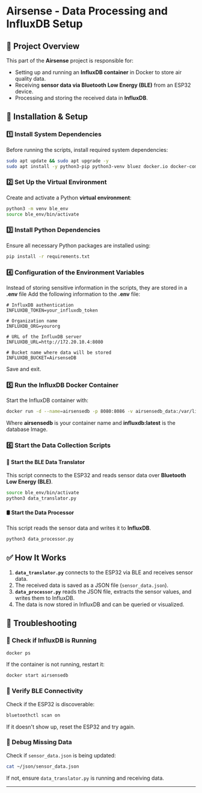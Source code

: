 # Airsense - Data Processing and InfluxDB Setup

## 📌 Project Overview
This part of the **Airsense** project is responsible for:
- Setting up and running an **InfluxDB container** in Docker to store air quality data.
- Receiving **sensor data via Bluetooth Low Energy (BLE)** from an ESP32 device.
- Processing and storing the received data in **InfluxDB**.

## 🚀 Installation & Setup

### 1️⃣ Install System Dependencies
Before running the scripts, install required system dependencies:
```bash
sudo apt update && sudo apt upgrade -y
sudo apt install -y python3-pip python3-venv bluez docker.io docker-compose
```

### 2️⃣ Set Up the Virtual Environment
Create and activate a Python **virtual environment**:
```bash
python3 -m venv ble_env
source ble_env/bin/activate
```

### 3️⃣ Install Python Dependencies
Ensure all necessary Python packages are installed using:
```bash
pip install -r requirements.txt
```


### 4️⃣ Configuration of the Environment Variables
Instead of storing sensitive information in the scripts, they are stored in a **.env** file
Add the following information to the **.env** file:
```
# InfluxDB authentication
INFLUXDB_TOKEN=your_influxdb_token

# Organization name
INFLUXDB_ORG=yourorg

# URL of the InfluxDB server
INFLUXDB_URL=http://172.20.10.4:8080

# Bucket name where data will be stored
INFLUXDB_BUCKET=AirsenseDB
```
Save and exit.

### 5️⃣ Run the InfluxDB Docker Container
Start the InfluxDB container with:
```bash
docker run -d --name=airsensedb -p 8080:8086 -v airsensedb_data:/var/lib/influxdb2 influxdb:latest
```
Where **airsensedb** is your container name and **influxdb:latest** is the database Image.

### 6️⃣ Start the Data Collection Scripts

#### 📡 Start the BLE Data Translator
This script connects to the ESP32 and reads sensor data over **Bluetooth Low Energy (BLE)**.
```bash
source ble_env/bin/activate
python3 data_translator.py
```

#### 🛢️ Start the Data Processor
This script reads the sensor data and writes it to **InfluxDB**.
```bash
python3 data_processor.py
```

## ✅ How It Works
1. **`data_translator.py`** connects to the ESP32 via BLE and receives sensor data.
2. The received data is saved as a JSON file (`sensor_data.json`).
3. **`data_processor.py`** reads the JSON file, extracts the sensor values, and writes them to InfluxDB.
4. The data is now stored in InfluxDB and can be queried or visualized.

## 🔧 Troubleshooting
### 🔹 Check if InfluxDB is Running
```bash
docker ps
```
If the container is not running, restart it:
```bash
docker start airsensedb
```

### 🔹 Verify BLE Connectivity
Check if the ESP32 is discoverable:
```bash
bluetoothctl scan on
```
If it doesn't show up, reset the ESP32 and try again.

### 🔹 Debug Missing Data
Check if `sensor_data.json` is being updated:
```bash
cat ~/json/sensor_data.json
```
If not, ensure `data_translator.py` is running and receiving data.


---


